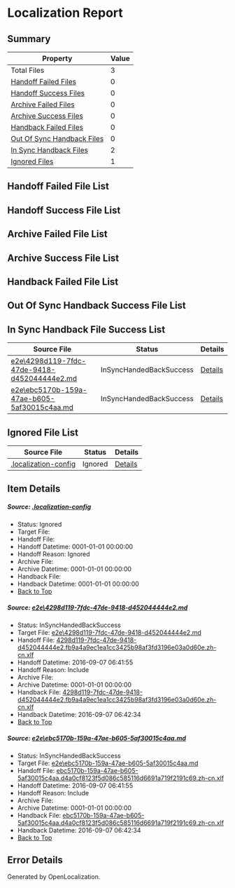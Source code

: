 # <a name='report-top'></a> Localization Report

## Summary
 Property | Value 
 -------- | ----- 
 Total Files | 3
[ Handoff Failed Files ](#handoff-failed-list)| 0
[ Handoff Success Files ](#handoff-success-list)| 0
[ Archive Failed Files ](#archive-failed-list)| 0
[ Archive Success Files ](#archive-success-list)| 0
[ Handback Failed Files ](#handback-failed-list)| 0
[ Out Of Sync Handback Files ](#outofsync-handback-success-list)| 0
[ In Sync Handback Files ](#insync-handback-success-list)| 2
[ Ignored Files ](#ignored-list)| 1

## <a name='handoff-failed-list'></a> Handoff Failed File List

## <a name='handoff-success-list'></a> Handoff Success File List

## <a name='archive-failed-list'></a> Archive Failed File List

## <a name='archive-success-list'></a> Archive Success File List

## <a name='handback-failed-list'></a> Handback Failed File List

## <a name='outofsync-handback-success-list'></a> Out Of Sync Handback Success File List

## <a name='insync-handback-success-list'></a> In Sync Handback File Success List
 Source File | Status | Details 
 ----------- | ------ | ------- 
 [e2e\4298d119-7fdc-47de-9418-d452044444e2.md](https://github.com/OpenLocalizationTestOrg/ol-test0/blob/119d3efff385da3e2fd6917109bd721644865f4c/e2e/4298d119-7fdc-47de-9418-d452044444e2.md) | InSyncHandedBackSuccess | [Details](#0e00af7ec7485942e791fe6c9548083e7a96300b1)
 [e2e\ebc5170b-159a-47ae-b605-5af30015c4aa.md](https://github.com/OpenLocalizationTestOrg/ol-test0/blob/119d3efff385da3e2fd6917109bd721644865f4c/e2e/ebc5170b-159a-47ae-b605-5af30015c4aa.md) | InSyncHandedBackSuccess | [Details](#c0b6d2b9a5c135c7dd4194806fca8b8c188bdc282)

## <a name='ignored-list'></a> Ignored File List
 Source File | Status | Details 
 ----------- | ------ | ------- 
 [.localization-config](https://github.com/OpenLocalizationTestOrg/ol-test0/blob/119d3efff385da3e2fd6917109bd721644865f4c/.localization-config) | Ignored | [Details](#3d4f252ac210baf56311d7e97dcc2db10974dbd20)

## Item Details
##### <a name='3d4f252ac210baf56311d7e97dcc2db10974dbd20'></a> Source: [.localization-config](https://github.com/OpenLocalizationTestOrg/ol-test0/blob/119d3efff385da3e2fd6917109bd721644865f4c/.localization-config)
* Status: Ignored
* Target File: 
* Handoff File: 
* Handoff Datetime: 0001-01-01 00:00:00
* Handoff Reason: Ignored
* Archive File: 
* Archive Datetime: 0001-01-01 00:00:00
* Handback File: 
* Handback Datetime: 0001-01-01 00:00:00
* [Back to Top](#report-top)

##### <a name='0e00af7ec7485942e791fe6c9548083e7a96300b1'></a> Source: [e2e\4298d119-7fdc-47de-9418-d452044444e2.md](https://github.com/OpenLocalizationTestOrg/ol-test0/blob/119d3efff385da3e2fd6917109bd721644865f4c/e2e/4298d119-7fdc-47de-9418-d452044444e2.md)
* Status: InSyncHandedBackSuccess
* Target File: [e2e\4298d119-7fdc-47de-9418-d452044444e2.md](https://github.com/OpenLocalizationTestOrg/ol-test0-zhcn/blob/3415327b3538646a2dec90726e8398e8d0513c9e/e2e/4298d119-7fdc-47de-9418-d452044444e2.md)
* Handoff File: [4298d119-7fdc-47de-9418-d452044444e2.fb9a4a9ec1ea1cc3425b98af3fd3196e03a0d60e.zh-cn.xlf](https://github.com/OpenLocalizationTestOrg/ol-test0-handoff/blob/e83661d2dd14b9f10e31a409520cc7d6fe3207b5/ol-handoff/OpenLocalizationTestOrg/ol-test0-zhcn/ci/high/4298d119-7fdc-47de-9418-d452044444e2.fb9a4a9ec1ea1cc3425b98af3fd3196e03a0d60e.zh-cn.xlf)
* Handoff Datetime: 2016-09-07 06:41:55
* Handoff Reason: Include
* Archive File: 
* Archive Datetime: 0001-01-01 00:00:00
* Handback File: [4298d119-7fdc-47de-9418-d452044444e2.fb9a4a9ec1ea1cc3425b98af3fd3196e03a0d60e.zh-cn.xlf](https://github.com/OpenLocalizationTestOrg/ol-test0-handback/blob/dd40332610204b0d2b7d28ea39979cf008841e2f/ol-handback/OpenLocalizationTestOrg/ol-test0-zhcn/ci/high/4298d119-7fdc-47de-9418-d452044444e2.fb9a4a9ec1ea1cc3425b98af3fd3196e03a0d60e.zh-cn.xlf)
* Handback Datetime: 2016-09-07 06:42:34
* [Back to Top](#report-top)

##### <a name='c0b6d2b9a5c135c7dd4194806fca8b8c188bdc282'></a> Source: [e2e\ebc5170b-159a-47ae-b605-5af30015c4aa.md](https://github.com/OpenLocalizationTestOrg/ol-test0/blob/119d3efff385da3e2fd6917109bd721644865f4c/e2e/ebc5170b-159a-47ae-b605-5af30015c4aa.md)
* Status: InSyncHandedBackSuccess
* Target File: [e2e\ebc5170b-159a-47ae-b605-5af30015c4aa.md](https://github.com/OpenLocalizationTestOrg/ol-test0-zhcn/blob/3415327b3538646a2dec90726e8398e8d0513c9e/e2e/ebc5170b-159a-47ae-b605-5af30015c4aa.md)
* Handoff File: [ebc5170b-159a-47ae-b605-5af30015c4aa.d4a0cf8123f5d086c585116d6691a719f2191c69.zh-cn.xlf](https://github.com/OpenLocalizationTestOrg/ol-test0-handoff/blob/e83661d2dd14b9f10e31a409520cc7d6fe3207b5/ol-handoff/OpenLocalizationTestOrg/ol-test0-zhcn/ci/high/ebc5170b-159a-47ae-b605-5af30015c4aa.d4a0cf8123f5d086c585116d6691a719f2191c69.zh-cn.xlf)
* Handoff Datetime: 2016-09-07 06:41:55
* Handoff Reason: Include
* Archive File: 
* Archive Datetime: 0001-01-01 00:00:00
* Handback File: [ebc5170b-159a-47ae-b605-5af30015c4aa.d4a0cf8123f5d086c585116d6691a719f2191c69.zh-cn.xlf](https://github.com/OpenLocalizationTestOrg/ol-test0-handback/blob/dd40332610204b0d2b7d28ea39979cf008841e2f/ol-handback/OpenLocalizationTestOrg/ol-test0-zhcn/ci/high/ebc5170b-159a-47ae-b605-5af30015c4aa.d4a0cf8123f5d086c585116d6691a719f2191c69.zh-cn.xlf)
* Handback Datetime: 2016-09-07 06:42:34
* [Back to Top](#report-top)


## Error Details

Generated by OpenLocalization.
